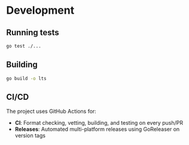 # Development

## Running tests
```bash
go test ./...
```

## Building
```bash
go build -o lts
```

## CI/CD

The project uses GitHub Actions for:
- **CI**: Format checking, vetting, building, and testing on every push/PR
- **Releases**: Automated multi-platform releases using GoReleaser on version tags

